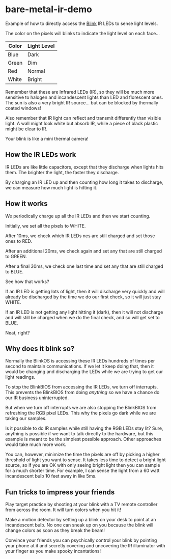 # bare-metal-ir-demo

Example of how to directly access the [Blink](https://move38.com/collections/blinks) IR LEDs to sense light levels. 

The color on the pixels will blinks to indicate the light level on each face...

| Color | Light Level |
|-|-|
| Blue | Dark |
| Green | Dim |
| Red | Normal |
| White | Bright |

Remember that these are Infrared LEDs (IR), so they will be much more sensitive to halogen and incandescent lights than LED and florescent ones. The sun is also a very bright IR source... but can be blocked by thermally coated windows! 

Also remember that IR light can reflect and transmit differently than visible light. A wall might look white but absorb IR, while a piece of black plastic might be clear to IR.  

Your blink is like a mini thermal camera!

## How the IR LEDs work

IR LEDs are like little capacitors, except that they discharge when lights hits them. The brighter the light, the faster they discharge. 

By charging an IR LED up and then counting how long it takes to discharge, we can measure how much light is hitting it. 

## How it works

We periodically charge up all the IR LEDs and then we start counting. 

Initially, we set all the pixels to WHITE. 

After 10ms, we check which IR LEDs nes are still charged and set those ones to RED. 

After an additional 20ms, we check again and set any that are still charged to GREEN.

After a final 30ms, we check one last time and set any that are still charged to BLUE.

See how that works?

If an IR LED is getting lots of light, then it will discharge very quickly and will already be discharged by the time we do our first check, so it will just stay WHITE.   

If an IR LED is not getting any light hitting it (dark), then it will not discharge and will still be charged when we do the final check, and so will get set to BLUE. 

Neat, right?

## Why does it blink so?

Normally the BlinkOS is accessing these IR LEDs hundreds of times per second to maintain communications. If we let it keep doing that, then it would be changing and discharging the LEDs while we are trying to get our light readings. 

To stop the BlinkBIOS from accessing the IR LEDs, we turn off interrupts. This prevents the BlinkBIOS from doing *anything* so we have a chance do our IR business uninterrupted. 

But when we turn off interrupts we are also stopping the BlinkBIOS from refreshing the RGB pixel LEDs. This why the pixels go dark while we are taking our samples. 

Is it possible to do IR samples while still having the RGB LEDs stay lit? Sure, anything is possible if we want to talk directly to the hardware, but this example is meant to be the simplest possible approach. Other approaches would take much more work.

You can, however, minimize the time the pixels are off by picking a higher threshold of light you want to sense. It takes less time to detect a bright light source, so if you are OK with only seeing bright light then you can sample for a much shorter time. For example, I can sense the light from a 60 watt incandescent bulb 10 feet away in like 5ms.  

## Fun tricks to impress your friends	

Play target practice by shooting at your blink with a TV remote controller from across the room. It will turn colors when you hit it!

Make a motion detector by setting up a blink on your desk to point at an incandescent bulb. No one can sneak up on you because the blink will change colors as soon as they break the beam!

Convince your friends you can psychically control your blink by pointing your phone at it and secretly covering and uncovering the IR illuminator with your finger as you make spooky incantations!     
